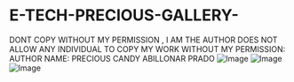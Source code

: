 # E-TECH-PRECIOUS-GALLERY-
DONT COPY WITHOUT MY PERMISSION , I AM THE AUTHOR DOES NOT ALLOW ANY INDIVIDUAL TO COPY MY WORK WITHOUT MY PERMISSION: AUTHOR NAME: PRECIOUS CANDY ABILLONAR PRADO
![Image](https://github.com/user-attachments/assets/c1f0b8a2-57ef-46a3-8ba7-bd45759075ef)
![Image](https://github.com/user-attachments/assets/99c1e6c7-edae-4c6a-8699-a81ae50b0547)
![Image](https://github.com/user-attachments/assets/e5f4684b-8f94-4983-9895-ee1f3ebc9f9f)
